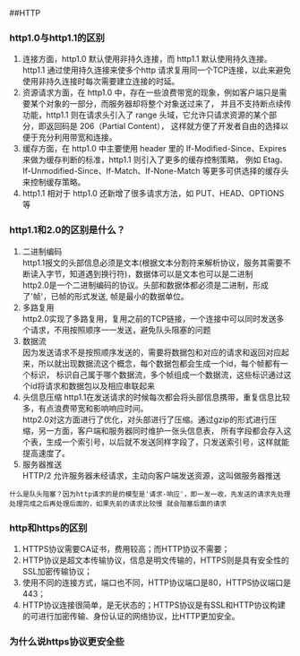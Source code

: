 ##HTTP
### http1.0与http1.1的区别
1. 连接方面，http1.0 默认使用非持久连接，而 http1.1 默认使用持久连接。http1.1 通过使用持久连接来使多个http 
   请求复用同一个TCP连接，以此来避免使用非持久连接时每次需要建立连接的时延。
2. 资源请求方面，在 http1.0 中，存在一些浪费带宽的现象，例如客户端只是需要某个对象的一部分，而服务器却将整个对象送过来了，
   并且不支持断点续传功能，http1.1 则在请求头引入了 range 头域，它允许只请求资源的某个部分，即返回码是 206（Partial Content），
   这样就方便了开发者自由的选择以便于充分利用带宽和连接。
3. 缓存方面，在 http1.0 中主要使用 header 里的 If-Modified-Since、Expires 来做为缓存判断的标准，http1.1 则引入了更多的缓存控制策略，
   例如 Etag、If-Unmodified-Since、If-Match、If-None-Match 等更多可供选择的缓存头来控制缓存策略。
4. http1.1 相对于 http1.0 还新增了很多请求方法，如 PUT、HEAD、OPTIONS 等
### http1.1和2.0的区别是什么？
1. 二进制编码  
   http1.1报文的头部信息必须是文本(根据文本分割符来解析协议，服务其需要不断读入字节，知道遇到换行符)，数据体可以是文本也可以是二进制  
   http2.0是一个二进制编码的协议。头部和数据体都必须是二进制，形成了'帧'，已帧的形式发送, 帧是最小的数据单位。
2. 多路复用  
   http2.0实现了多路复用，复用之前的TCP链接，一个连接中可以同时发送多个请求，不用按照顺序一一发送，避免队头阻塞的问题  
3. 数据流  
   因为发送请求不是按照顺序发送的，需要将数据包和对应的请求和返回对应起来，所以就出现数据流这个概念，每个数据包都会生成一个id，每个帧都有一个标识，
   标识自己属于哪个数据流，多个帧组成一个数据流，这些标识通过这个id将请求和数据包以及相应串联起来  
4. 头信息压缩
   http1.1在发送请求的时候每次都会将头部信息携带，重复信息比较多，有点浪费带宽和影响响应时间。  
   http2.0对这方面进行了优化，对头部进行了压缩。通过gzip的形式进行压缩，另一方面，客户端和服务器同时维护一张头信息表，
   所有字段都会存入这个表，生成一个索引号，以后就不发送同样字段了，只发送索引号，这样就能提高速度了。
5. 服务器推送  
   HTTP/2 允许服务器未经请求，主动向客户端发送资源，这叫做服务器推送
   
`什么是队头阻塞？因为http请求的是的模型是'请求-响应'，即一发一收，先发送的请求先处理处理完成之后再处理后面的，如果先前的请求比较慢
就会阻塞后面的请求`

### http和https的区别
1. HTTPS协议需要CA证书，费用较高；而HTTP协议不需要；
2. HTTP协议是超文本传输协议，信息是明文传输的，HTTPS则是具有安全性的SSL加密传输协议；
3. 使用不同的连接方式，端口也不同，HTTP协议端口是80，HTTPS协议端口是443；
4. HTTP协议连接很简单，是无状态的；HTTPS协议是有SSL和HTTP协议构建的可进行加密传输、身份认证的网络协议，比HTTP更加安全。

### 为什么说https协议更安全些
